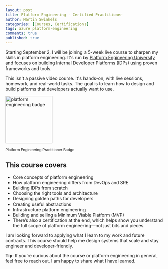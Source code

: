 ```yaml
---
layout: post
title: Platform Engineering - Certified Practitioner
author: Martin Swinkels
categories: [Courses, Certifications]
tags: azure platform-engineering
comments: true
published: true
---
```


<!-- markdownlint-disable -->
Starting September 2, I will be joining a 5-week live course to sharpen my skills in platform engineering. It's run by <a href="https://university.platformengineering.org/platform-engineering-certified-practitioner" target="_blanc">Platform Engineering University</a> and focuses on building Internal Developer Platforms (IDPs) using proven frameworks and tools.

This isn't a passive video course. It's hands-on, with live sessions, homework, and real-world tasks. The goal is to learn how to design and build platforms that developers actually want to use.

<a href="https://msc365.eu/assets/img/post-platform-engineering-practitioner-badge.png" target="_self"><img alt="platform engineering badge" src="https://msc365.eu/assets/img/post-platform-engineering-practitioner-badge.png" width="150"/></a>

<small>Platform Engineering Practitioner Badge</small>

## This course covers

- Core concepts of platform engineering
- How platform engineering differs from DevOps and SRE
- Building IDPs from scratch
- Choosing the right tools and architecture
- Designing golden paths for developers
- Creating useful abstractions
- Infrastructure platform engineering
- Building and selling a Minimum Viable Platform (MVP)
- There’s also a certification at the end, which helps show you understand the full scope of platform engineering—not just bits and pieces.

I am looking forward to applying what I learn to my work and future contracts. This course should help me design systems that scale and stay engineer and developer-friendly.

<div class="tip">
    <p><strong>Tip</strong>: If you’re curious about the course or platform engineering in general, feel free to reach out. I am happy to share what I have learned.</p>
</div>

<!-- markdownlint-enable -->